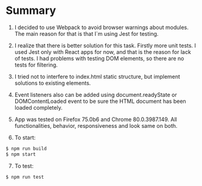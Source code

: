 # Summary

1. I decided to use Webpack to avoid browser warnings about modules. The main reason for that is that I`m using Jest for testing.

2. I realize that there is better solution for this task. Firstly more unit tests. I used Jest only with React apps for now, and that is the reason for lack of tests. I had problems with testing DOM elements, so there are no tests for filtering.

3. I tried not to interfere to index.html static structure, but implement solutions to existing elements.

4. Event listeners also can be added using document.readyState or DOMContentLoaded event to be sure the HTML document has been loaded completely.

5. App was tested on Firefox 75.0b6 and Chrome 80.0.3987.149. All functionalities, behavior, responsiveness and look same on both.

6. To start:

```bash
$ npm run build
$ npm start
```

7. To test:

```bash
$ npm run test
```
